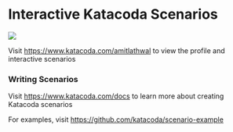 # Interactive Katacoda Scenarios

[![](http://shields.katacoda.com/katacoda/amitlathwal/count.svg)](https://www.katacoda.com/amitlathwal "Get your profile on Katacoda.com")

Visit https://www.katacoda.com/amitlathwal to view the profile and interactive scenarios

### Writing Scenarios
Visit https://www.katacoda.com/docs to learn more about creating Katacoda scenarios

For examples, visit https://github.com/katacoda/scenario-example

